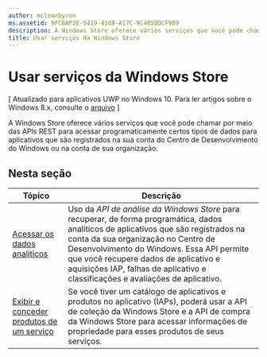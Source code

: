 ```yaml
---
author: mcleanbyron
ms.assetid: 9FCBAF2E-5419-4169-A17C-9C4058DCF909
description: A Windows Store oferece vários serviços que você pode chamar por meio das APIs REST para acessar programaticamente certos tipos de dados para aplicativos que são registrados na sua conta do Centro de Desenvolvimento do Windows ou na conta de sua organização.
title: Usar serviços da Windows Store
---
```


# Usar serviços da Windows Store


\[ Atualizado para aplicativos UWP no Windows 10. Para ler artigos sobre o Windows 8.x, consulte o [arquivo](http://go.microsoft.com/fwlink/p/?linkid=619132) \]

A Windows Store oferece vários serviços que você pode chamar por meio das APIs REST para acessar programaticamente certos tipos de dados para aplicativos que são registrados na sua conta do Centro de Desenvolvimento do Windows ou na conta de sua organização.

## Nesta seção


| Tópico                                                                                                       | Descrição                 |
|-------------------------------------------------------------------------------------------------------------|-----------------------------|
| [Acessar os dados analíticos](access-analytics-data-using-windows-store-services.md) | Uso da <em>API de análise da Windows Store</em> para recuperar, de forma programática, dados analíticos de aplicativos que são registrados na conta da sua organização no Centro de Desenvolvimento do Windows. Essa API permite que você recupere dados de aplicativo e aquisições IAP, falhas de aplicativo e classificações e avaliações de aplicativo. |
| [Exibir e conceder produtos de um serviço](view-and-grant-products-from-a-service.md)  | Se você tiver um catálogo de aplicativos e produtos no aplicativo (IAPs), poderá usar a API de coleção da Windows Store e a API de compra da Windows Store para acessar informações de propriedade para esses produtos de seus serviços.  |



 

 

 


<!--HONumber=May16_HO2-->


